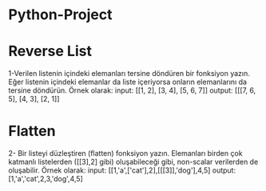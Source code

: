 # Python-Project

# Reverse List

1-Verilen listenin içindeki elemanları tersine döndüren bir fonksiyon yazın. Eğer listenin içindeki elemanlar da liste içeriyorsa onların elemanlarını da tersine döndürün. 
Örnek olarak: input: [[1, 2], [3, 4], [5, 6, 7]] output: [[[7, 6, 5], [4, 3], [2, 1]]

# Flatten

2- Bir listeyi düzleştiren (flatten) fonksiyon yazın. Elemanları birden çok katmanlı listelerden ([[3],2] gibi) oluşabileceği gibi, non-scalar verilerden de oluşabilir. Örnek olarak: input: [[1,'a',['cat'],2],[[[3]],'dog'],4,5] output: [1,'a','cat',2,3,'dog',4,5]
